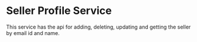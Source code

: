 # Seller Profile Service
  
 This service has the api for adding, deleting, updating and getting the seller by email id and name.  
